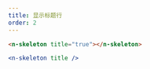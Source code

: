 ```yaml
---
title: 显示标题行
order: 2
---
```


```html
<n-skeleton title="true"></n-skeleton>
```

```jsx
<n-skeleton title />
```
